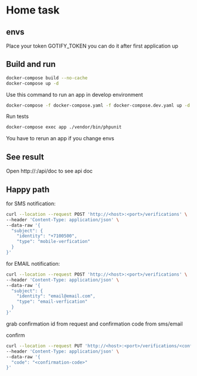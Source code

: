 # Home task
## envs
Place your token GOTIFY_TOKEN
you can do it after first application up

## Build and run

```bash
docker-compose build --no-cache
docker-compose up -d
```

Use this command to run an app in develop environment

```bash
docker-compose -f docker-compose.yaml -f docker-compose.dev.yaml up -d
```

Run tests

```bash
docker-compose exec app ./vendor/bin/phpunit
```

You have to rerun an app if you change envs

## See result

Open http://<host>:<port>/api/doc to see api doc

## Happy path

for SMS notification:

```bash
curl --location --request POST 'http://<host>:<port>/verifications' \
--header 'Content-Type: application/json' \
--data-raw '{
  "subject": {
    "identity": "+7100500",
    "type": "mobile-verfication"
  }
}'
```

for EMAIL notification:

```bash
curl --location --request POST 'http://<host>:<port>/verifications' \
--header 'Content-Type: application/json' \
--data-raw '{
  "subject": {
    "identity": "email@email.com",
    "type": "email-verfication"
  }
}'
```

grab confirmation id from request and confirmation code from sms/email

confirm

```bash
curl --location --request PUT 'http://<host>:<port>/verifications/<confirmation-uuid>/confirm' \
--header 'Content-Type: application/json' \
--data-raw '{
  "code": "<confirmation-code>"
}'
```